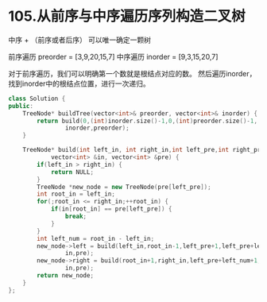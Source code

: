 # 105.从前序与中序遍历序列构造二叉树

中序 + （前序或者后序） 可以唯一确定一颗树

前序遍历 preorder = [3,9,20,15,7]
中序遍历 inorder = [9,3,15,20,7]

对于前序遍历，我们可以明确第一个数就是根结点对应的数。
然后遍历inorder，找到inorder中的根结点位置，进行一次递归。

```cpp
class Solution {
public:
    TreeNode* buildTree(vector<int>& preorder, vector<int>& inorder) {
        return build(0,(int)inorder.size()-1,0,(int)preorder.size()-1,
				inorder,preorder);
    }

    TreeNode* build(int left_in, int right_in,int left_pre,int right_pre,
			vector<int> &in, vector<int> &pre) {
		if(left_in > right_in) {
			return NULL;
		}
		TreeNode *new_node = new TreeNode(pre[left_pre]);
		int root_in = left_in;
		for(;root_in <= right_in;++root_in) {
			if(in[root_in] == pre[left_pre]) {
				break;
			}
		}
		int left_num = root_in - left_in;
		new_node->left = build(left_in,root_in-1,left_pre+1,left_pre+left_num,
				in,pre);
		new_node->right = build(root_in+1,right_in,left_pre+left_num+1,right_pre,
				in,pre);
		return new_node;
	}
};
```

